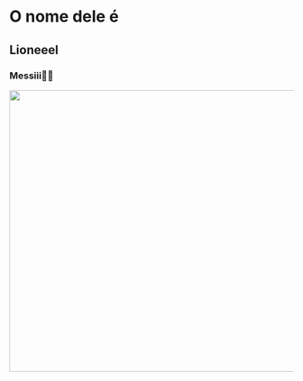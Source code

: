 # O nome dele é 
## Lioneeel 
### Messiii👑👑

<img src= "https://github.com/arthuroliveiradias/teste-workshop/assets/146994498/1ee1a190-d6e6-41a8-adaf-a34e39dcf36c" width="1100px" height="500px">
